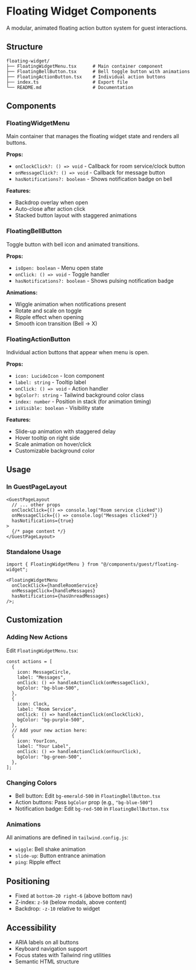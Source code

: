 # Floating Widget Components

A modular, animated floating action button system for guest interactions.

## Structure

```
floating-widget/
├── FloatingWidgetMenu.tsx      # Main container component
├── FloatingBellButton.tsx      # Bell toggle button with animations
├── FloatingActionButton.tsx    # Individual action buttons
├── index.ts                    # Export file
└── README.md                   # Documentation
```

## Components

### FloatingWidgetMenu

Main container that manages the floating widget state and renders all buttons.

**Props:**

- `onClockClick?: () => void` - Callback for room service/clock button
- `onMessageClick?: () => void` - Callback for message button
- `hasNotifications?: boolean` - Shows notification badge on bell

**Features:**

- Backdrop overlay when open
- Auto-close after action click
- Stacked button layout with staggered animations

### FloatingBellButton

Toggle button with bell icon and animated transitions.

**Props:**

- `isOpen: boolean` - Menu open state
- `onClick: () => void` - Toggle handler
- `hasNotifications?: boolean` - Shows pulsing notification badge

**Animations:**

- Wiggle animation when notifications present
- Rotate and scale on toggle
- Ripple effect when opening
- Smooth icon transition (Bell → X)

### FloatingActionButton

Individual action buttons that appear when menu is open.

**Props:**

- `icon: LucideIcon` - Icon component
- `label: string` - Tooltip label
- `onClick: () => void` - Action handler
- `bgColor?: string` - Tailwind background color class
- `index: number` - Position in stack (for animation timing)
- `isVisible: boolean` - Visibility state

**Features:**

- Slide-up animation with staggered delay
- Hover tooltip on right side
- Scale animation on hover/click
- Customizable background color

## Usage

### In GuestPageLayout

```tsx
<GuestPageLayout
  // ... other props
  onClockClick={() => console.log("Room service clicked")}
  onMessageClick={() => console.log("Messages clicked")}
  hasNotifications={true}
>
  {/* page content */}
</GuestPageLayout>
```

### Standalone Usage

```tsx
import { FloatingWidgetMenu } from "@/components/guest/floating-widget";

<FloatingWidgetMenu
  onClockClick={handleRoomService}
  onMessageClick={handleMessages}
  hasNotifications={hasUnreadMessages}
/>;
```

## Customization

### Adding New Actions

Edit `FloatingWidgetMenu.tsx`:

```tsx
const actions = [
  {
    icon: MessageCircle,
    label: "Messages",
    onClick: () => handleActionClick(onMessageClick),
    bgColor: "bg-blue-500",
  },
  {
    icon: Clock,
    label: "Room Service",
    onClick: () => handleActionClick(onClockClick),
    bgColor: "bg-purple-500",
  },
  // Add your new action here:
  {
    icon: YourIcon,
    label: "Your Label",
    onClick: () => handleActionClick(onYourClick),
    bgColor: "bg-green-500",
  },
];
```

### Changing Colors

- Bell button: Edit `bg-emerald-500` in `FloatingBellButton.tsx`
- Action buttons: Pass `bgColor` prop (e.g., `"bg-blue-500"`)
- Notification badge: Edit `bg-red-500` in `FloatingBellButton.tsx`

### Animations

All animations are defined in `tailwind.config.js`:

- `wiggle`: Bell shake animation
- `slide-up`: Button entrance animation
- `ping`: Ripple effect

## Positioning

- Fixed at `bottom-20 right-6` (above bottom nav)
- Z-index: `z-50` (below modals, above content)
- Backdrop: `-z-10` relative to widget

## Accessibility

- ARIA labels on all buttons
- Keyboard navigation support
- Focus states with Tailwind ring utilities
- Semantic HTML structure
